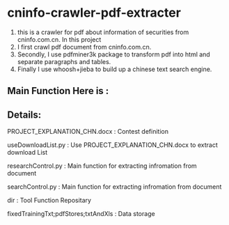 # cninfo-crawler-pdf-extracter

1. this is a crawler for pdf about information of securities from cninfo.com.cn. In this project
2. I first crawl pdf document from cninfo.com.cn.
3. Secondly, I use pdfminer3k package to transform pdf into html and separate paragraphs and tables. 
4. Finally I use whoosh+jieba to build up a chinese text search engine.

## Main Function Here is :


## Details:
PROJECT_EXPLANATION_CHN.docx  : Contest definition

useDownloadList.py            : Use PROJECT_EXPLANATION_CHN.docx to extract download List

researchControl.py            : Main function for extracting infromation from document

searchControl.py              : Main function for extracting infromation from document

dir                           : Tool Function Repositary 

fixedTrainingTxt;pdfStores;txtAndXls  : Data storage

